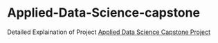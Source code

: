 # Applied-Data-Science-capstone
Detailed Explaination of Project
<a href ="https://github.com/SahaniGuruPrasad/Applied-Data-Science-capstone/blob/main/Ds-capstone%20presentation.pdf">Applied Data Science Capstone Project</a>
